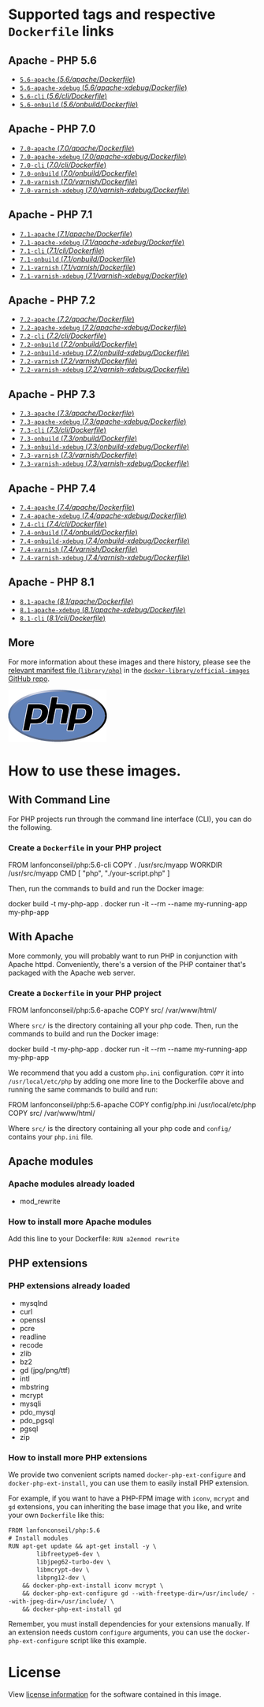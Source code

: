 # Supported tags and respective `Dockerfile` links

## Apache - PHP 5.6

- [`5.6-apache` (*5.6/apache/Dockerfile*)](https://github.com/lanfon-conseil/docker-php/blob/master/5.6/apache/Dockerfile)
- [`5.6-apache-xdebug` (*5.6/apache-xdebug/Dockerfile*)](https://github.com/lanfon-conseil/docker-php/blob/master/5.6/apache-xdebug/Dockerfile)
- [`5.6-cli` (*5.6/cli/Dockerfile*)](https://github.com/lanfon-conseil/docker-php/blob/master/5.6/cli/Dockerfile)
- [`5.6-onbuild` (*5.6/onbuild/Dockerfile*)](https://github.com/lanfon-conseil/docker-php/blob/master/5.6/onbuild/Dockerfile)

## Apache - PHP 7.0

- [`7.0-apache` (*7.0/apache/Dockerfile*)](https://github.com/lanfon-conseil/docker-php/blob/master/7.0/apache/Dockerfile)
- [`7.0-apache-xdebug` (*7.0/apache-xdebug/Dockerfile*)](https://github.com/lanfon-conseil/docker-php/blob/master/7.0/apache-xdebug/Dockerfile)
- [`7.0-cli` (*7.0/cli/Dockerfile*)](https://github.com/lanfon-conseil/docker-php/blob/master/7.0/cli/Dockerfile)
- [`7.0-onbuild` (*7.0/onbuild/Dockerfile*)](https://github.com/lanfon-conseil/docker-php/blob/master/7.0/onbuild/Dockerfile)
- [`7.0-varnish` (*7.0/varnish/Dockerfile*)](https://github.com/lanfon-conseil/docker-php/blob/master/7.0/varnish/Dockerfile)
- [`7.0-varnish-xdebug` (*7.0/varnish-xdebug/Dockerfile*)](https://github.com/lanfon-conseil/docker-php/blob/master/7.0/varnish-xdebug/Dockerfile)

## Apache - PHP 7.1

- [`7.1-apache` (*7.1/apache/Dockerfile*)](https://github.com/lanfon-conseil/docker-php/blob/master/7.1/apache/Dockerfile)
- [`7.1-apache-xdebug` (*7.1/apache-xdebug/Dockerfile*)](https://github.com/lanfon-conseil/docker-php/blob/master/7.1/apache-xdebug/Dockerfile)
- [`7.1-cli` (*7.1/cli/Dockerfile*)](https://github.com/lanfon-conseil/docker-php/blob/master/7.1/cli/Dockerfile)
- [`7.1-onbuild` (*7.1/onbuild/Dockerfile*)](https://github.com/lanfon-conseil/docker-php/blob/master/7.1/onbuild/Dockerfile)
- [`7.1-varnish` (*7.1/varnish/Dockerfile*)](https://github.com/lanfon-conseil/docker-php/blob/master/7.1/varnish/Dockerfile)
- [`7.1-varnish-xdebug` (*7.1/varnish-xdebug/Dockerfile*)](https://github.com/lanfon-conseil/docker-php/blob/master/7.1/varnish-xdebug/Dockerfile)

## Apache - PHP 7.2

- [`7.2-apache` (*7.2/apache/Dockerfile*)](https://github.com/lanfon-conseil/docker-php/blob/master/7.2/apache/Dockerfile)
- [`7.2-apache-xdebug` (*7.2/apache-xdebug/Dockerfile*)](https://github.com/lanfon-conseil/docker-php/blob/master/7.2/apache-xdebug/Dockerfile)
- [`7.2-cli` (*7.2/cli/Dockerfile*)](https://github.com/lanfon-conseil/docker-php/blob/master/7.2/cli/Dockerfile)
- [`7.2-onbuild` (*7.2/onbuild/Dockerfile*)](https://github.com/lanfon-conseil/docker-php/blob/master/7.2/onbuild/Dockerfile)
- [`7.2-onbuild-xdebug` (*7.2/onbuild-xdebug/Dockerfile*)](https://github.com/lanfon-conseil/docker-php/blob/master/7.2/onbuild-xdebug/Dockerfile)
- [`7.2-varnish` (*7.2/varnish/Dockerfile*)](https://github.com/lanfon-conseil/docker-php/blob/master/7.2/varnish/Dockerfile)
- [`7.2-varnish-xdebug` (*7.2/varnish-xdebug/Dockerfile*)](https://github.com/lanfon-conseil/docker-php/blob/master/7.2/varnish-xdebug/Dockerfile)

## Apache - PHP 7.3

- [`7.3-apache` (*7.3/apache/Dockerfile*)](https://github.com/lanfon-conseil/docker-php/blob/master/7.3/apache/Dockerfile)
- [`7.3-apache-xdebug` (*7.3/apache-xdebug/Dockerfile*)](https://github.com/lanfon-conseil/docker-php/blob/master/7.3/apache-xdebug/Dockerfile)
- [`7.3-cli` (*7.3/cli/Dockerfile*)](https://github.com/lanfon-conseil/docker-php/blob/master/7.3/cli/Dockerfile)
- [`7.3-onbuild` (*7.3/onbuild/Dockerfile*)](https://github.com/lanfon-conseil/docker-php/blob/master/7.3/onbuild/Dockerfile)
- [`7.3-onbuild-xdebug` (*7.3/onbuild-xdebug/Dockerfile*)](https://github.com/lanfon-conseil/docker-php/blob/master/7.3/onbuild-xdebug/Dockerfile)
- [`7.3-varnish` (*7.3/varnish/Dockerfile*)](https://github.com/lanfon-conseil/docker-php/blob/master/7.3/varnish/Dockerfile)
- [`7.3-varnish-xdebug` (*7.3/varnish-xdebug/Dockerfile*)](https://github.com/lanfon-conseil/docker-php/blob/master/7.3/varnish-xdebug/Dockerfile)

## Apache - PHP 7.4

- [`7.4-apache` (*7.4/apache/Dockerfile*)](https://github.com/lanfon-conseil/docker-php/blob/master/7.4/apache/Dockerfile)
- [`7.4-apache-xdebug` (*7.4/apache-xdebug/Dockerfile*)](https://github.com/lanfon-conseil/docker-php/blob/master/7.4/apache-xdebug/Dockerfile)
- [`7.4-cli` (*7.4/cli/Dockerfile*)](https://github.com/lanfon-conseil/docker-php/blob/master/7.4/cli/Dockerfile)
- [`7.4-onbuild` (*7.4/onbuild/Dockerfile*)](https://github.com/lanfon-conseil/docker-php/blob/master/7.4/onbuild/Dockerfile)
- [`7.4-onbuild-xdebug` (*7.4/onbuild-xdebug/Dockerfile*)](https://github.com/lanfon-conseil/docker-php/blob/master/7.4/onbuild-xdebug/Dockerfile)
- [`7.4-varnish` (*7.4/varnish/Dockerfile*)](https://github.com/lanfon-conseil/docker-php/blob/master/7.4/varnish/Dockerfile)
- [`7.4-varnish-xdebug` (*7.4/varnish-xdebug/Dockerfile*)](https://github.com/lanfon-conseil/docker-php/blob/master/7.4/varnish-xdebug/Dockerfile)

## Apache - PHP 8.1

- [`8.1-apache` (*8.1/apache/Dockerfile*)](https://github.com/lanfon-conseil/docker-php/blob/master/8.1/apache/Dockerfile)
- [`8.1-apache-xdebug` (*8.1/apache-xdebug/Dockerfile*)](https://github.com/lanfon-conseil/docker-php/blob/master/8.1/apache-xdebug/Dockerfile)
- [`8.1-cli` (*8.1/cli/Dockerfile*)](https://github.com/lanfon-conseil/docker-php/blob/master/8.1/cli/Dockerfile)


## More

For more information about these images and there history, please see the [relevant manifest file (`library/php`)](https://github.com/docker-library/official-images/blob/master/library/php) in the [`docker-library/official-images` GitHub repo](https://github.com/docker-library/official-images).

![logo](https://raw.githubusercontent.com/docker-library/docs/master/php/logo.png)

# How to use these images.

## With Command Line

For PHP projects run through the command line interface (CLI), you can do the following.

### Create a `Dockerfile` in your PHP project

  FROM lanfonconseil/php:5.6-cli
  COPY . /usr/src/myapp
  WORKDIR /usr/src/myapp
  CMD [ "php", "./your-script.php" ]

Then, run the commands to build and run the Docker image:

  docker build -t my-php-app .
  docker run -it --rm --name my-running-app my-php-app

## With Apache

More commonly, you will probably want to run PHP in conjunction with Apache httpd. Conveniently, there's a version of the PHP container that's packaged with the Apache web server.

### Create a `Dockerfile` in your PHP project

  FROM lanfonconseil/php:5.6-apache
  COPY src/ /var/www/html/

Where `src/` is the directory containing all your php code. Then, run the commands to build and run the Docker image:

  docker build -t my-php-app .
  docker run -it --rm --name my-running-app my-php-app

We recommend that you add a custom `php.ini` configuration. `COPY` it into `/usr/local/etc/php` by adding one more line to the Dockerfile above and running the same commands to build and run:

  FROM lanfonconseil/php:5.6-apache
  COPY config/php.ini /usr/local/etc/php
  COPY src/ /var/www/html/

Where `src/` is the directory containing all your php code and `config/` contains your `php.ini` file.

## Apache modules

### Apache modules already loaded

- mod_rewrite

### How to install more Apache modules

Add this line to your Dockerfile:
`RUN a2enmod rewrite`

## PHP extensions

### PHP extensions already loaded

- mysqlnd
- curl
- openssl
- pcre
- readline
- recode
- zlib
- bz2
- gd (jpg/png/ttf)
- intl
- mbstring
- mcrypt
- mysqli
- pdo_mysql
- pdo_pgsql
- pgsql
- zip

### How to install more PHP extensions

We provide two convenient scripts named `docker-php-ext-configure` and `docker-php-ext-install`, you can use them to easily install PHP extension.

For example, if you want to have a PHP-FPM image with `iconv`, `mcrypt` and `gd` extensions, you can inheriting the base image that you like, and write your own `Dockerfile` like this:

````docker
FROM lanfonconseil/php:5.6
# Install modules
RUN apt-get update && apt-get install -y \
        libfreetype6-dev \
        libjpeg62-turbo-dev \
        libmcrypt-dev \
        libpng12-dev \
    && docker-php-ext-install iconv mcrypt \
    && docker-php-ext-configure gd --with-freetype-dir=/usr/include/ --with-jpeg-dir=/usr/include/ \
    && docker-php-ext-install gd
````

Remember, you must install dependencies for your extensions manually. If an extension needs custom `configure` arguments, you can use the `docker-php-ext-configure` script like this example.

# License

View [license information](http://php.net/license/) for the software contained in this image.
